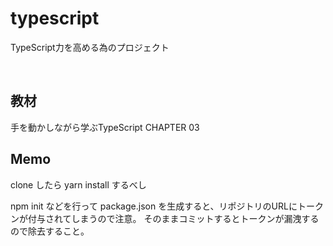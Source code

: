 # typescript

TypeScript力を高める為のプロジェクト  

<br>

## 教材
手を動かしながら学ぶTypeScript CHAPTER 03

## Memo
clone したら yarn install するべし

npm init などを行って package.json を生成すると、リポジトリのURLにトークンが付与されてしまうので注意。
そのままコミットするとトークンが漏洩するので除去すること。
